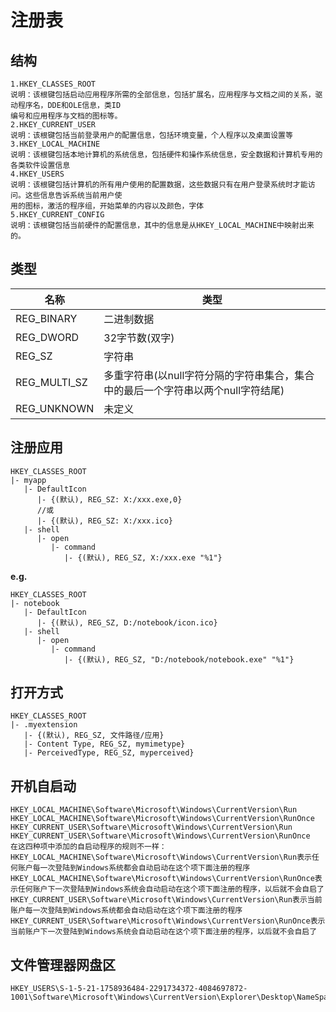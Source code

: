 # 注册表

## 结构

```text
1.HKEY_CLASSES_ROOT
说明：该根键包括启动应用程序所需的全部信息，包括扩展名，应用程序与文档之间的关系，驱动程序名，DDE和OLE信息，类ID
编号和应用程序与文档的图标等。
2.HKEY_CURRENT_USER
说明：该根键包括当前登录用户的配置信息，包括环境变量，个人程序以及桌面设置等
3.HKEY_LOCAL_MACHINE
说明：该根键包括本地计算机的系统信息，包括硬件和操作系统信息，安全数据和计算机专用的各类软件设置信息
4.HKEY_USERS
说明：该根键包括计算机的所有用户使用的配置数据，这些数据只有在用户登录系统时才能访问。这些信息告诉系统当前用户使
用的图标，激活的程序组，开始菜单的内容以及颜色，字体
5.HKEY_CURRENT_CONFIG
说明：该根键包括当前硬件的配置信息，其中的信息是从HKEY_LOCAL_MACHINE中映射出来的。

```

## 类型

| 名称           | 类型                                            |
|--------------|-----------------------------------------------|
| REG_BINARY   | 二进制数据                                         |
| REG_DWORD    | 32字节数(双字)                                     |
| REG_SZ       | 字符串                                           |
| REG_MULTI_SZ | 多重字符串(以null字符分隔的字符串集合，集合中的最后一个字符串以两个null字符结尾) |
| REG_UNKNOWN  | 未定义                                           |

## 注册应用

```text
HKEY_CLASSES_ROOT
|- myapp
   |- DefaultIcon
      |- {(默认), REG_SZ: X:/xxx.exe,0}
      //或
      |- {(默认), REG_SZ: X:/xxx.ico}
   |- shell
      |- open
         |- command
            |- {(默认), REG_SZ, X:/xxx.exe "%1"}
```

**e.g.**

```text
HKEY_CLASSES_ROOT
|- notebook
   |- DefaultIcon
      |- {(默认), REG_SZ, D:/notebook/icon.ico}
   |- shell
      |- open
         |- command
            |- {(默认), REG_SZ, "D:/notebook/notebook.exe" "%1"}
```

## 打开方式

```text
HKEY_CLASSES_ROOT
|- .myextension
   |- {(默认), REG_SZ, 文件路径/应用}
   |- Content Type, REG_SZ, mymimetype}
   |- PerceivedType, REG_SZ, myperceived}
```

## 开机自启动

```text
HKEY_LOCAL_MACHINE\Software\Microsoft\Windows\CurrentVersion\Run
HKEY_LOCAL_MACHINE\Software\Microsoft\Windows\CurrentVersion\RunOnce
HKEY_CURRENT_USER\Software\Microsoft\Windows\CurrentVersion\Run
HKEY_CURRENT_USER\Software\Microsoft\Windows\CurrentVersion\RunOnce
在这四种项中添加的自启动程序的规则不一样：
HKEY_LOCAL_MACHINE\Software\Microsoft\Windows\CurrentVersion\Run表示任何账户每一次登陆到Windows系统都会自动启动在这个项下面注册的程序
HKEY_LOCAL_MACHINE\Software\Microsoft\Windows\CurrentVersion\RunOnce表示任何账户下一次登陆到Windows系统会自动启动在这个项下面注册的程序，以后就不会自启了
HKEY_CURRENT_USER\Software\Microsoft\Windows\CurrentVersion\Run表示当前账户每一次登陆到Windows系统都会自动启动在这个项下面注册的程序
HKEY_CURRENT_USER\Software\Microsoft\Windows\CurrentVersion\RunOnce表示当前账户下一次登陆到Windows系统会自动启动在这个项下面注册的程序，以后就不会自启了

```

## 文件管理器网盘区

```text
HKEY_USERS\S-1-5-21-1758936484-2291734372-4084697872-1001\Software\Microsoft\Windows\CurrentVersion\Explorer\Desktop\NameSpace
```

